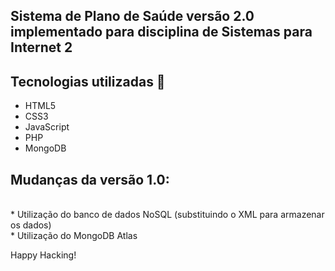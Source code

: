 <h2>Sistema de Plano de Saúde versão 2.0 implementado para disciplina de Sistemas para Internet 2</h2>

<h2>Tecnologias utilizadas 🚀</h2>

* HTML5<br>
* CSS3<br>
* JavaScript<br>
* PHP<br>
* MongoDB

<h2>Mudanças da versão 1.0:</h2></br>
* Utilização do banco de dados NoSQL (substituindo o XML para armazenar os dados)</br>
* Utilização do MongoDB Atlas </br>

Happy Hacking!
